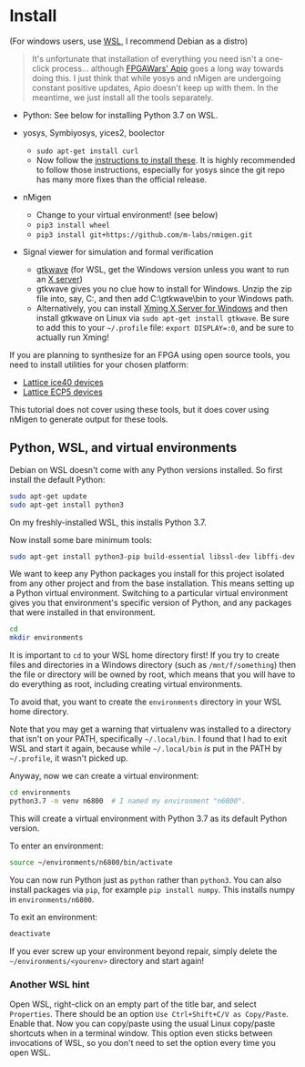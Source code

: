 # Install

(For windows users, use [WSL](https://docs.microsoft.com/en-us/windows/wsl/install-win10), I recommend Debian as a distro)

> It's unfortunate that installation of everything you need isn't a one-click process... although [FPGAWars' Apio](http://fpgawars.github.io/) goes a long way towards doing this. I just think that while yosys and nMigen are undergoing constant positive updates, Apio doesn't keep up with them. In the meantime, we just install all the tools separately.

* Python: See below for installing Python 3.7 on WSL.

* yosys, Symbiyosys, yices2, boolector
  * `sudo apt-get install curl`
  * Now follow the [instructions to install these](https://symbiyosys.readthedocs.io/en/latest/quickstart.html). It is highly recommended to follow those instructions, especially for yosys since the git repo has many more fixes than the official release.

* nMigen
  * Change to your virtual environment! (see below)
  * `pip3 install wheel`
  * `pip3 install git+https://github.com/m-labs/nmigen.git`

* Signal viewer for simulation and formal verification
  * [gtkwave](https://sourceforge.net/projects/gtkwave/) (for WSL, get the Windows version unless you want to run an [X server](https://askubuntu.com/questions/993225/whats-the-easiest-way-to-run-gui-apps-on-windows-subsystem-for-linux-as-of-2018))
  * gtkwave gives you no clue how to install for Windows. Unzip the zip file into, say, C:, and then add C:\gtkwave\bin to your Windows path.
  * Alternatively, you can install [Xming X Server for Windows](https://sourceforge.net/projects/xming/) and then install gtkwave on Linux via `sudo apt-get install gtkwave`. Be sure to add this to your `~/.profile` file: `export DISPLAY=:0`, and be sure to actually run Xming!

If you are planning to synthesize for an FPGA using open source tools, you need to install utilities for your chosen platform:

* [Lattice ice40 devices](http://www.clifford.at/icestorm/)
* [Lattice ECP5 devices](https://github.com/SymbiFlow/prjtrellis)

This tutorial does not cover using these tools, but it does cover using nMigen to generate output for these tools.

## Python, WSL, and virtual environments

Debian on WSL doesn't come with any Python versions installed. So first install the default Python:

```sh
sudo apt-get update
sudo apt-get install python3
```

On my freshly-installed WSL, this installs Python 3.7.

Now install some bare minimum tools:

```sh
sudo apt-get install python3-pip build-essential libssl-dev libffi-dev python-dev python3-venv
```

We want to keep any Python packages you install for this project isolated from any other project and from the base installation. This means setting up a Python virtual environment. Switching to a particular virtual environment gives you that environment's specific version of Python, and any packages that were installed in that environment.

```sh
cd
mkdir environments
```

It is important to `cd` to your WSL home directory first! If you try to create files and directories in a Windows directory (such as `/mnt/f/something`) then the file or directory will be owned by root, which means that you will have to do everything as root, including creating virtual environments.

To avoid that, you want to create the `environments` directory in your WSL home directory.

Note that you may get a warning that virtualenv was installed to a directory that isn't on your PATH, specifically `~/.local/bin`. I found that I had to exit WSL and start it again, because while `~/.local/bin` *is* put in the PATH by `~/.profile`, it wasn't picked up.

Anyway, now we can create a virtual environment:

```sh
cd environments
python3.7 -m venv n6800  # I named my environment "n6800".
```

This will create a virtual environment with Python 3.7 as its default Python version.

To enter an environment:

```sh
source ~/environments/n6800/bin/activate
```

You can now run Python just as `python` rather than `python3`. You can also install packages via `pip`, for example `pip install numpy`. This installs numpy in `environments/n6800`.

To exit an environment:

```sh
deactivate
```

If you ever screw up your environment beyond repair, simply delete the `~/environments/<yourenv>` directory and start again!

### Another WSL hint

Open WSL, right-click on an empty part of the title bar, and select `Properties`. There should be an option `Use Ctrl+Shift+C/V as Copy/Paste`. Enable that. Now you can copy/paste using the usual Linux copy/paste shortcuts when in a terminal window. This option even sticks between invocations of WSL, so you don't need to set the option every time you open WSL.
